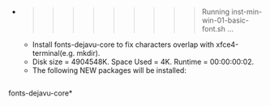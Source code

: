 * >>>>>>>>> Running inst-min-win-01-basic-font.sh ...
  * Install fonts-dejavu-core to fix characters overlap with xfce4-terminal(e.g. mkdir).
  * Disk size = 4904548K. Space Used = 4K. Runtime = 00:00:00:02.
  * The following NEW packages will be installed:
  ```bash
fonts-dejavu-core*
  ```
